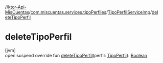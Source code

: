//[ktor-Api-MisCuentas](../../../index.md)/[com.miscuentas.services.tipoPerfiles](../index.md)/[TipoPerfilServiceImp](index.md)/[deleteTipoPerfil](delete-tipo-perfil.md)

# deleteTipoPerfil

[jvm]\
open suspend override fun [deleteTipoPerfil](delete-tipo-perfil.md)(perfil: [TipoPerfil](../../com.miscuentas.models/-tipo-perfil/index.md)): [Boolean](https://kotlinlang.org/api/latest/jvm/stdlib/kotlin/-boolean/index.html)
